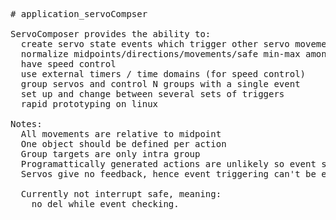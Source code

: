 <pre>
# application_servoCompser

ServoComposer provides the ability to:
  create servo state events which trigger other servo movement or user defined callbacks
  normalize midpoints/directions/movements/safe min-max among sets of servos.
  have speed control
  use external timers / time domains (for speed control)
  group servos and control N groups with a single event
  set up and change between several sets of triggers
  rapid prototyping on linux 
  
Notes:
  All movements are relative to midpoint
  One object should be defined per action
  Group targets are only intra group
  Programattically generated actions are unlikely so event sets aren't modifiable/deletable
  Servos give no feedback, hence event triggering can't be exact.
  
  Currently not interrupt safe, meaning:
    no del while event checking.
</pre>
